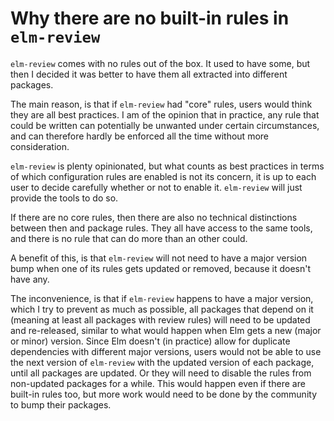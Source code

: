 # Why there are no built-in rules in `elm-review`

`elm-review` comes with no rules out of the box. It used to have some, but then I
decided it was better to have them all extracted into different packages.

The main reason, is that if `elm-review` had "core" rules, users would think they
are all best practices. I am of the opinion that in practice, any rule that
could be written can potentially be unwanted under certain circumstances, and
can therefore hardly be enforced all the time without more consideration.

`elm-review` is plenty opinionated, but what counts as best practices in terms of
which configuration rules are enabled is not its concern, it is up to each user
to decide carefully whether or not to enable it. `elm-review` will just provide
the tools to do so.

If there are no core rules, then there are also no technical distinctions
between then and package rules. They all have access to the same tools, and
there is no rule that can do more than an other could.

A benefit of this, is that `elm-review` will not need to have a major version
bump when one of its rules gets updated or removed, because it doesn't have any.

The inconvenience, is that if `elm-review` happens to have a major version, which
I try to prevent as much as possible, all packages that depend on it (meaning at
least all packages with review rules) will need to be updated and re-released,
similar to what would happen when Elm gets a new (major or minor) version. Since
Elm doesn't (in practice) allow for duplicate dependencies with different major
versions, users would not be able to use the next version of `elm-review` with the
updated version of each package, until all packages are updated. Or they will
need to disable the rules from non-updated packages for a while.
This would happen even if there are built-in rules too, but more work would need
to be done by the community to bump their packages.
